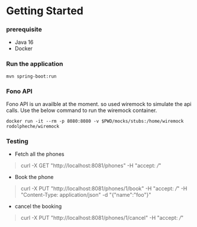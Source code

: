 # Getting Started

### prerequisite

* Java 16
* Docker

### Run the application

`mvn spring-boot:run`

### Fono API

Fono API is un availble at the moment. so used wiremock to simulate the api calls. Use the below command to run the wiremock container.

`docker run -it --rm -p 8080:8080 -v $PWD/mocks/stubs:/home/wiremock rodolpheche/wiremock`

### Testing

* Fetch all the phones
> curl -X GET "http://localhost:8081/phones" -H  "accept: */*"

* Book the phone

> curl -X PUT "http://localhost:8081/phones/1/book" -H  "accept: */*" -H  "Content-Type: application/json" -d "{\"name\":\"foo\"}"

* cancel the booking

> curl -X PUT "http://localhost:8081/phones/1/cancel" -H  "accept: */*"
